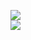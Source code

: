 [![](https://img.shields.io/badge/Made%20With-Github%20Spray-lightgrey.svg?style=for-the-badge&logo=github)](https://github.com/Annihil/github-spray#16)  
[![](https://i.imgur.com/2DrTn0Z.gif)](https://github.com/Annihil/github-spray)